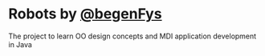 # Robots by [@begenFys](https://github.com/begenFys)
The project to learn OO design concepts and MDI application development in Java
